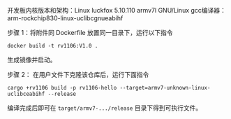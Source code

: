 开发板内核版本和架构：Linux luckfox 5.10.110 armv7l GNU/Linux
gcc编译器：arm-rockchip830-linux-uclibcgnueabihf

步骤 1：将附件同 Dockerfile 放置同一目录下，运行以下指令

```
docker build -t rv1106:V1.0 .
```

生成镜像并启动。

步骤 2：
在用户文件下克隆该仓库后，运行下面指令

```
cargo +rv1106 build -p rv1106-hello --target=armv7-unknown-linux-uclibceabihf --release
```

编译完成后即可在 `target/armv7-.../release` 目录下得到可执行文件。
